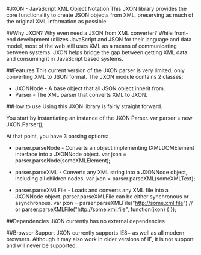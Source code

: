 #JXON - JavaScript XML Object Notation
This JXON library provides the core functionality to create JSON objects from XML, preserving as
much of the original XML information as possible.

##Why JXON?
Why even need a JSON from XML converter?  While front-end development utilizes JavaScript and JSON for 
their language and data model, most of the web still uses XML as a means of communicating between systems.  JXON
helps bridge the gap between getting XML data and consuming it in JavaScript based systems.

##Features
This current version of the JXON parser is very limited, only converting XML to JSON format.  The JXON module contains
2 classes:
* JXONNode - A base object that all JSON object inherit from.
* Parser - The XML parser that converts XML to JXON.

##How to use
Using this JXON library is fairly straight forward.

You start by instantiating an instance of the JXON Parser.
	var parser = new JXON.Parser();

At that point, you have 3 parsing options:
* parser.parseNode - Converts an object implementing IXMLDOMElement interface into a JXONNode object.
	var jxon = parser.parseNode(someXMLElement);

* parser.parseXML - Converts any XML string into a JXONNode object, including all children nodes.
	var jxon = parser.parseXML(someXMLText);

* parser.parseXMLFile - Loads and converts any XML file into a JXONNode object.  parser.parseXMLFile can be either synchronous or asynchronous.
	var jxon = parser.parseXMLFile("http://some.xml.file")
	// or
	parser.parseXMLFile("http://some.xml.file", function(jxon)
	{
	});

##Dependencies
JXON currently has no external dependencies

##Browser Support
JXON currently supports IE8+ as well as all modern browsers.  Although it may also work in older versions of IE, it 
is not support and will never be supported.